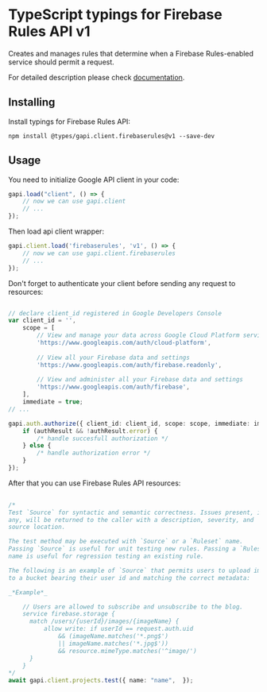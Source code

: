 # TypeScript typings for Firebase Rules API v1
Creates and manages rules that determine when a Firebase Rules-enabled service should permit a request.

For detailed description please check [documentation](https://firebase.google.com/docs/storage/security).

## Installing

Install typings for Firebase Rules API:
```
npm install @types/gapi.client.firebaserules@v1 --save-dev
```

## Usage

You need to initialize Google API client in your code:
```typescript
gapi.load("client", () => { 
    // now we can use gapi.client
    // ... 
});
```

Then load api client wrapper:
```typescript
gapi.client.load('firebaserules', 'v1', () => {
    // now we can use gapi.client.firebaserules
    // ... 
});
```

Don't forget to authenticate your client before sending any request to resources:
```typescript

// declare client_id registered in Google Developers Console
var client_id = '',
    scope = [     
        // View and manage your data across Google Cloud Platform services
        'https://www.googleapis.com/auth/cloud-platform',
    
        // View all your Firebase data and settings
        'https://www.googleapis.com/auth/firebase.readonly',
    
        // View and administer all your Firebase data and settings
        'https://www.googleapis.com/auth/firebase',
    ],
    immediate = true;
// ...

gapi.auth.authorize({ client_id: client_id, scope: scope, immediate: immediate }, authResult => {
    if (authResult && !authResult.error) {
        /* handle succesfull authorization */
    } else {
        /* handle authorization error */
    }
});            
```

After that you can use Firebase Rules API resources:

```typescript 
    
/* 
Test `Source` for syntactic and semantic correctness. Issues present, if
any, will be returned to the caller with a description, severity, and
source location.

The test method may be executed with `Source` or a `Ruleset` name.
Passing `Source` is useful for unit testing new rules. Passing a `Ruleset`
name is useful for regression testing an existing rule.

The following is an example of `Source` that permits users to upload images
to a bucket bearing their user id and matching the correct metadata:

_*Example*_

    // Users are allowed to subscribe and unsubscribe to the blog.
    service firebase.storage {
      match /users/{userId}/images/{imageName} {
          allow write: if userId == request.auth.uid
              && (imageName.matches('*.png$')
              || imageName.matches('*.jpg$'))
              && resource.mimeType.matches('^image/')
      }
    }  
*/
await gapi.client.projects.test({ name: "name",  });
```
